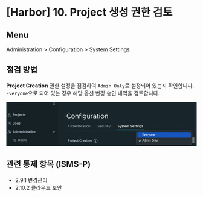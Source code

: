 # [Harbor] 10. Project 생성 권한 검토

## Menu 
Administration > Configuration > System Settings

## 점검 방법 
**Project Creation** 권한 설정을 점검하여 `Admin Only`로 설정되어 있는지 확인합니다.  
`Everyone`으로 되어 있는 경우 해당 옵션 변경 승인 내역을 검토합니다.

![Project Creation](images/project-creation.png)

## 관련 통제 항목 (ISMS-P)
- 2.9.1 변경관리
- 2.10.2 클라우드 보안